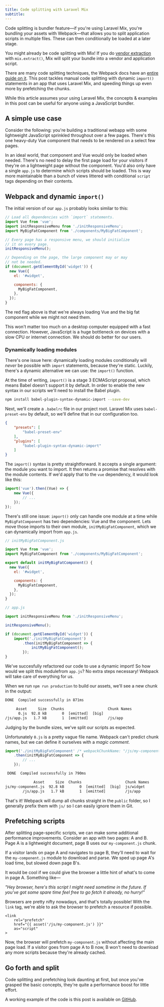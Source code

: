 ```yaml
---
title: Code splitting with Laravel Mix
subtitle:
---
```

Code splitting is bundler feature—if you're using Laravel Mix, you're bundling your assets with Webpack—that allows you to split application scripts in multiple files. These can then conditionally be loaded at a later stage.

You might already be code splitting with Mix! If you do [vendor extraction](https://laravel.com/docs/5.5/mix#vendor-extraction) with `mix.extract()`, Mix will split your bundle into a vendor and application script.

There are many code splitting techniques, the Webpack docs have an [entire guide on it](https://webpack.js.org/guides/code-splitting/). This post tackles manual code splitting with dynamic `import()` statements in an app that uses Laravel Mix, and speeding things up even more by prefetching the chunks.

<aside>
While this article assumes your using Laravel Mix, the concepts & examples in this post can be useful for anyone using a JavaScript bundler.
</aside>

## A simple use case

Consider the following: you're building a traditional webapp with some lightweight JavaScript sprinkled throughout over a few pages. There's this one heavy-duty Vue component that needs to be rendered on a select few pages.

In an ideal world, that component and Vue would only be loaded when needed. There's no need to delay the first page load for your visitors if they're on a lightweight page without the component. You'd also only have a single `app.js` to determine which scripts should be loaded. This is way more maintainable than a bunch of views littered with conditional `script` tags depending on their contents.

## Webpack and dynamic `import()`

The initial version of our `app.js` probably looks similar to this:

```js
// Load all dependencies with `import` statements.
import Vue from 'vue';
import initResponsiveMenu from './initResponsiveMenu';
import MyBigFatComponent from './components/MyBigFatComponent';

// Every page has a responsive menu, we should initialize
// it on every page.
initResponsiveMenu();

// Depending on the page, the large component may or may
// not be needed.
if (document.getElementById('widget')) {
  new Vue({
    el: '#widget',

    components: {
      MyBigFatComponent,
    },
  });
}
```

The red flag above is that we're always loading Vue and the big fat component while we might not need them.

This won't matter too much on a desktop computer equipped with a fast connection. However, JavaScript is a huge bottleneck on devices with a slow CPU or internet connection. We should do better for our users.

### Dynamically loading modules

There's one issue here: dynamically loading modules conditionally will _never_ be possible with `import` statements, because they're static. Luckily, there's a dynamic alternative we can use: the `import()` function.

At the time of writing, `import()` is a stage 3 ECMAScript proposal, which means Babel doesn't support it by default. In order to enable the new syntax in our scripts we'll need to install the Babel plugin.

```bash
npm install babel-plugin-syntax-dynamic-import --save-dev
```

Next, we'll create a `.babelrc` file in our project root. Laravel Mix uses `babel-preset-env` by default, so we'll define that in our configuration too.

```json
{
    "presets": [
        "babel-preset-env"
    ],
    "plugins": [
        "babel-plugin-syntax-dynamic-import"
    ]
}
```

The `import()` syntax is pretty straightforward. It accepts a single argument: the module you want to import. It then returns a promise that resolves with the module contents. If we'd apply that to the `vue` dependency, it would look like this:

```js
import('vue').then((Vue) => {
    new Vue({
        // ...
    });
});
```

There's still one issue: `import()` only can handle one module at a time while `MyBigFatComponent` has two dependencies: Vue and the component. Lets move those imports to their own module, `initMyBigFatComponent`, which we can dynamically import from `app.js`.

```js
// initMyBigFatComponent.js

import Vue from 'vue';
import MyBigFatComponent from './components/MyBigFatComponent';

export default initMyBigFatComponent() {
  new Vue({
    el: '#widget',

    components: {
      MyBigFatComponent,
    },
  });
}
```

```js
// app.js

import initResponsiveMenu from './initResponsiveMenu';

initResponsiveMenu();

if (document.getElementById('widget')) {
    import('./initMyBigFatComponent')
        .then(initMyBigFatComponent => {
            initMyBigFatComponent();
        });
}
```

We've succesfully refactored our code to use a dynamic import! So how would we split this modulefrom `app.js`? No extra steps necessary! Webpack will take care of everything for us.

When we run `npm run production` to build our assets, we'll see a new chunk in the output:

```txt
DONE  Compiled successfully in 871ms

     Asset     Size  Chunks                    Chunk Names
      0.js  92.8 kB       0  [emitted]  [big]
/js/app.js   1.7 kB       1  [emitted]         /js/app
```

Judging by the bundle sizes, we've split our scripts as expected.

Unfortunately `0.js` is a pretty vague file name. Webpack can't predict chunk names, but we can define it ourselves with a _magic comment_.

```js
import('./initMyBigFatComponent' /* webpackChunkName: "/js/my-component" */)
    .then(initMyBigFatComponent => {
        // ...
    });
```

```txt
 DONE  Compiled successfully in 790ms

             Asset     Size  Chunks                    Chunk Names
js/my-component.js  92.8 kB       0  [emitted]  [big]  js/widget
        /js/app.js   1.7 kB       1  [emitted]         /js/app
```

That's it! Webpack will dump all chunks straight in the `public` folder, so I generally prefix them with `js/` so I can easily ignore them in Git.

## Prefetching scripts

After splitting page-specific scripts, we can make some additional performance improvements. Consider an app with two pages: A and B. Page A is a lightweight document, page B uses our `my-component.js` chunk.

If a visitor lands on page A and navigates to page B, they'll need to wait for the `my-component.js` module to download and parse. We sped up page A's load time, but slowed down page B's.

It would be cool if we could give the browser a little hint of what's to come in page A. Something like—

_"Hey browser, here's this script I might need sometime in the future. If you've got some spare time feel free to go fetch it already, no hurry!"_

Browsers are pretty nifty nowadays, and that's totally possible! With the `link` tag, we're able to ask the browser to prefetch a resource if possible.

```
<link
    rel="prefetch"
    href="{{ asset('/js/my-component.js') }}"
    as="script"
>
```

Now, the browser will prefetch `my-component.js` without affecting the main page load. If a visitor goes from page A to B now, B won't need to download any more scripts because they're already cached.

## Go forth and split

Code splitting and prefetching look daunting at first, but once you've grasped the basic concepts, they're quite a performance boost for little effort.

A working example of the code is this post is available on [GitHub](https://github.com/sebastiandedeyne/code-splitting-with-laravel-mix).
